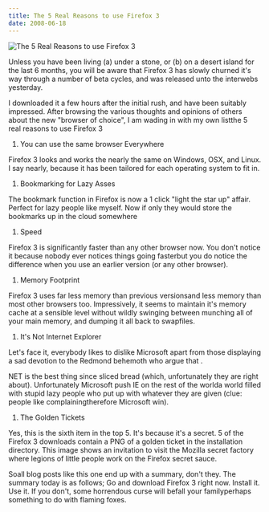```yaml
---
title: The 5 Real Reasons to use Firefox 3
date: 2008-06-18
---
```


![The 5 Real Reasons to use Firefox 3](https://source.unsplash.com/9ZQzrLWV52M/1600x900)

Unless you have been living (a) under a stone, or (b) on a desert island for the last 6 months, you will be aware that Firefox 3 has slowly churned it's way through a number of beta cycles, and was released unto the interwebs yesterday.

I downloaded it a few hours after the initial rush, and have been suitably impressed. After browsing the various thoughts and opinions of others about the new "browser of choice", I am wading in with my own listthe 5 real reasons to use Firefox 3

 1. You can use the same browser Everywhere

Firefox 3 looks and works the nearly the same on Windows, OSX, and Linux. I say nearly, because it has been tailored for each operating system to fit in.

 1. Bookmarking for Lazy Asses

The bookmark function in Firefox is now a 1 click "light the star up" affair. Perfect for lazy people like myself. Now if only they would store the bookmarks up in the cloud somewhere

 1. Speed

Firefox 3 is significantly faster than any other browser now. You don't notice it because nobody ever notices things going fasterbut you do notice the difference when you use an earlier version (or any other browser).

 1. Memory Footprint

Firefox 3 uses far less memory than previous versionsand less memory than most other browsers too. Impressively, it seems to maintain it's memory cache at a sensible level without wildly swinging between munching all of your main memory, and dumping it all back to swapfiles.

 1. It's Not Internet Explorer

Let's face it, everybody likes to dislike Microsoft apart from those displaying a sad devotion to the Redmond behemoth who argue that .

NET is the best thing since sliced bread (which, unfortunately they are right about). Unfortunately Microsoft push IE on the rest of the worlda world filled with stupid lazy people who put up with whatever they are given (clue: people like complainingtherefore Microsoft win).

 1. The Golden Tickets

Yes, this is the sixth item in the top 5. It's because it's a secret. 5 of the Firefox 3 downloads contain a PNG of a golden ticket in the installation directory. This image shows an invitation to visit the Mozilla secret factory where legions of little people work on the Firefox secret sauce.

Soall blog posts like this one end up with a summary, don't they. The summary today is as follows; Go and download Firefox 3 right now. Install it. Use it. If you don't, some horrendous curse will befall your familyperhaps something to do with flaming foxes.